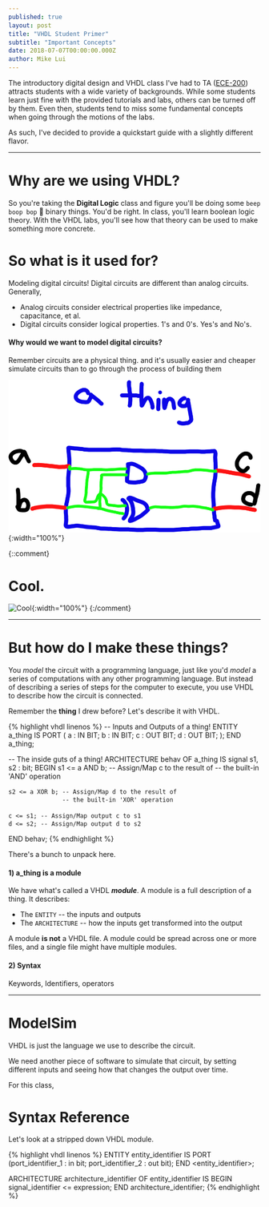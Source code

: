 ```yaml
---
published: true
layout: post
title: "VHDL Student Primer"
subtitle: "Important Concepts"
date: 2018-07-07T00:00:00.000Z
author: Mike Lui
---
```


The introductory digital design and VHDL class I've had to TA ([ECE-200][ece200]) attracts students
with a wide variety of backgrounds.
While some students learn just fine with the provided tutorials and labs,
others can be turned off by them.
Even then, students tend to miss some fundamental concepts when going through the
motions of the labs.

As such, I've decided to provide a quickstart guide with a slightly different flavor.

[ece200]: http://catalog.drexel.edu/coursedescriptions/quarter/undergrad/ece/

-----------

# Why are we using VHDL?

So you're taking the **Digital Logic** class and figure you'll be doing some `beep boop bop` 🤖 binary things.
You'd be right.
In class, you'll learn boolean logic theory.
With the VHDL labs, you'll see how that theory can be used to make something more concrete.

# So what is it used for?

Modeling digital circuits!
Digital circuits are different than analog circuits.
Generally,
 - Analog circuits consider electrical properties like impedance, capacitance, et al.
 - Digital circuits consider logical properties. 1's and 0's. Yes's and No's.

#### Why would we want to model digital circuits?

Remember circuits are a physical thing.
and it's usually easier and cheaper simulate circuits than
to go through the process of building them 

![a_thing](/img/posts/a_thing.png){:width="100%"}

{::comment}
# Cool.
![Cool](https://i.imgflip.com/1oq3ej.jpg){:width="100%"}
{:/comment}

-----------

# But how do I make these things?

You *model* the circuit with a programming language,
just like you'd *model* a series of computations with any other programming language.
But instead of describing a series of steps for the computer to execute,
you use VHDL to describe how the circuit is connected.

Remember the **thing** I drew before?
Let's describe it with VHDL.

{% highlight vhdl linenos %}
-- Inputs and Outputs of a thing!
ENTITY a_thing IS
    PORT ( a : IN BIT;
           b : IN BIT;
           c : OUT BIT;
           d : OUT BIT;
         );
END a_thing;

-- The inside guts of a thing!
ARCHITECTURE behav OF a_thing IS
    signal s1, s2 : bit;
BEGIN
    s1 <= a AND b; -- Assign/Map c to the result of
                   -- the built-in 'AND' operation

    s2 <= a XOR b; -- Assign/Map d to the result of
                   -- the built-in 'XOR' operation

    c <= s1; -- Assign/Map output c to s1
    d <= s2; -- Assign/Map output d to s2
END behav;
{% endhighlight %}

There's a bunch to unpack here.

#### 1) a_thing is a module

We have what's called a VHDL ***module***.
A module is a full description of a thing. 
It describes:
 - The `ENTITY` -- the inputs and outputs
 - The `ARCHITECTURE` -- how the inputs get transformed into the output

A module **is not** a VHDL file.
A module could be spread across one or more files, and a single file might have multiple modules.

#### 2) Syntax

Keywords, Identifiers, operators

-----------

# ModelSim

VHDL is just the language we use to describe the circuit.

We need another piece of software to simulate that circuit,
by setting different inputs and seeing how that changes the output over time.

For this class,

# Syntax Reference

Let's look at a stripped down VHDL module.

{% highlight vhdl linenos %}
ENTITY entity_identifier IS
    PORT (port_identifier_1 : in bit; port_identifier_2 : out bit);
END <entity_identifier>;

ARCHITECTURE architecture_identifier OF entity_identifier IS
BEGIN
    signal_identifier <= expression;
END architecture_identifier;
{% endhighlight %}

